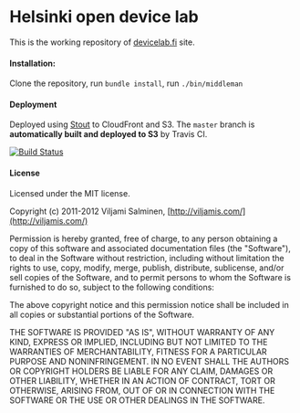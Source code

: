 # Helsinki open device lab

This is the working repository of [devicelab.fi](http://devicelab.fi) site.


#### Installation:

Clone the repository, run `bundle install`, run `./bin/middleman`

#### Deployment

Deployed using [Stout](http://stout.is/) to CloudFront and S3. The `master` branch is **automatically built and deployed to S3** by Travis CI.

[![Build Status](https://travis-ci.org/helsinkidevicelab/hodl.svg?branch=master)](https://travis-ci.org/helsinkidevicelab/hodl)

#### License
Licensed under the MIT license.

Copyright (c) 2011-2012 Viljami Salminen, [http://viljamis.com/](http://viljamis.com/)

Permission is hereby granted, free of charge, to any person obtaining a copy of this software and associated documentation files (the "Software"), to deal in the Software without restriction, including without limitation the rights to use, copy, modify, merge, publish, distribute, sublicense, and/or sell copies of the Software, and to permit persons to whom the Software is furnished to do so, subject to the following conditions:

The above copyright notice and this permission notice shall be included in all copies or substantial portions of the Software.

THE SOFTWARE IS PROVIDED "AS IS", WITHOUT WARRANTY OF ANY KIND, EXPRESS OR IMPLIED, INCLUDING BUT NOT LIMITED TO THE WARRANTIES OF MERCHANTABILITY, FITNESS FOR A PARTICULAR PURPOSE AND NONINFRINGEMENT. IN NO EVENT SHALL THE AUTHORS OR COPYRIGHT HOLDERS BE LIABLE FOR ANY CLAIM, DAMAGES OR OTHER LIABILITY, WHETHER IN AN ACTION OF CONTRACT, TORT OR OTHERWISE, ARISING FROM, OUT OF OR IN CONNECTION WITH THE SOFTWARE OR THE USE OR OTHER DEALINGS IN THE SOFTWARE.
